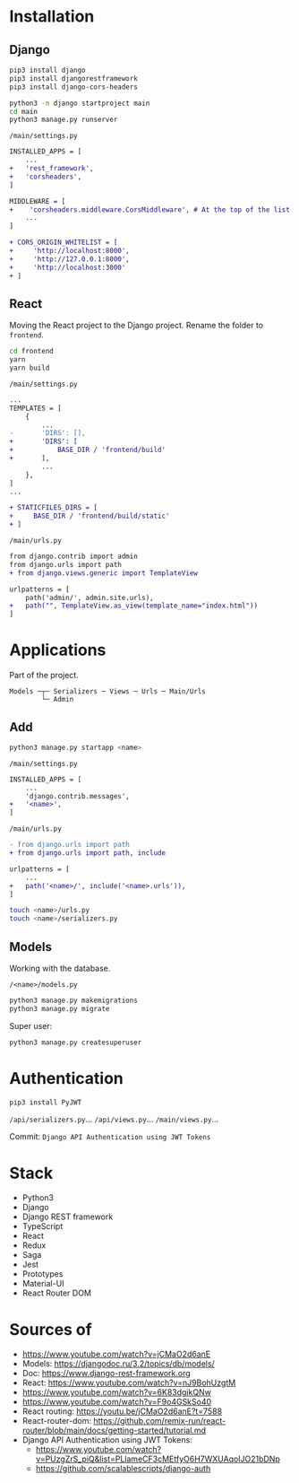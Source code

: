 # Installation

## Django

```bash
pip3 install django
pip3 install djangorestframework
pip3 install django-cors-headers

python3 -m django startproject main
cd main
python3 manage.py runserver
```

`/main/settings.py`

```diff
INSTALLED_APPS = [
    ...
+   'rest_framework',
+   'corsheaders',
]

MIDDLEWARE = [
+    'corsheaders.middleware.CorsMiddleware', # At the top of the list
    ...
]

+ CORS_ORIGIN_WHITELIST = [
+     'http://localhost:8000',
+     'http://127.0.0.1:8000',
+     'http://localhost:3000'
+ ]
```

## React

Moving the React project to the Django project. Rename the folder to `frontend`.

```bash
cd frontend
yarn
yarn build
```

`/main/settings.py`

```diff
...
TEMPLATES = [
    {
        ...
-       'DIRS': [],
+       'DIRS': [
+           BASE_DIR / 'frontend/build'
+       ],
        ...
    },
]
...

+ STATICFILES_DIRS = [
+     BASE_DIR / 'frontend/build/static'
+ ]
```

`/main/urls.py`

```diff
from django.contrib import admin
from django.urls import path
+ from django.views.generic import TemplateView

urlpatterns = [
    path('admin/', admin.site.urls),
+   path("", TemplateView.as_view(template_name="index.html"))
]
```

# Applications

Part of the project.

```
Models ─┬─ Serializers ─ Views ─ Urls ─ Main/Urls
        └─ Admin
```

## Add

```bash
python3 manage.py startapp <name>
```

`/main/settings.py`

```diff
INSTALLED_APPS = [
    ...
    'django.contrib.messages',
+   '<name>',
]
```

`/main/urls.py`

```diff
- from django.urls import path
+ from django.urls import path, include

urlpatterns = [
    ...
+   path('<name>/', include('<name>.urls')),
]
```

```bash
touch <name>/urls.py
touch <name>/serializers.py
```

## Models

Working with the database.

`/<name>/models.py`

```bash
python3 manage.py makemigrations
python3 manage.py migrate
```

Super user:

```bash
python3 manage.py createsuperuser
```

# Authentication

```bash
pip3 install PyJWT
```

`/api/serializers.py`... `/api/views.py`... `/main/views.py`...

Commit: `Django API Authentication using JWT Tokens`

# Stack

- Python3
- Django
- Django REST framework
- TypeScript
- React
- Redux
- Saga
- Jest
- Prototypes
- Material-UI
- React Router DOM

# Sources of

- https://www.youtube.com/watch?v=jCMaO2d6anE
- Models: https://djangodoc.ru/3.2/topics/db/models/
- Doc: https://www.django-rest-framework.org
- React: https://www.youtube.com/watch?v=nJ9BohUzgtM
- https://www.youtube.com/watch?v=6K83dgjkQNw
- https://www.youtube.com/watch?v=F9o4GSkSo40
- React routing: https://youtu.be/jCMaO2d6anE?t=7588
- React-router-dom: https://github.com/remix-run/react-router/blob/main/docs/getting-started/tutorial.md
- Django API Authentication using JWT Tokens:
  - https://www.youtube.com/watch?v=PUzgZrS_piQ&list=PLlameCF3cMEtfyO6H7WXUAqoIJO21bDNp
  - https://github.com/scalablescripts/django-auth

